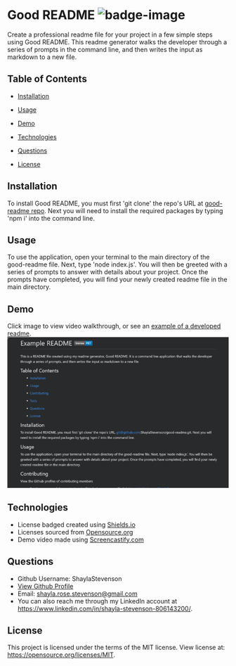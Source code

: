 # Good README ![badge-image](https://img.shields.io/static/v1?label=license&message=MIT&color=blue)  
Create a professional readme file for your project in a few simple steps using Good README. This readme generator walks the developer through a series of prompts in the command line, and then writes the input as markdown to a new file. 

## Table of Contents

  * [Installation](#Installation)

  * [Usage](#Usage)

  * [Demo](#Demo)

  * [Technologies](#Technologies)

  * [Questions](#Questions)

  * [License](#License)

  ## Installation
  To install Good README, you must first 'git clone' the repo's URL at [good-readme repo](git@github.com:ShaylaStevenson/good-readme.git). Next you will need to install the required packages by typing 'npm i' into the command line.

  ## Usage
  To use the application, open your terminal to the main directory of the good-readme file. Next, type 'node index.js'. You will then be greeted with a series of prompts to answer with details about your project. Once the prompts have completed, you will find your newly created readme file in the main directory. 

  ## Demo
  Click image to view video walkthrough, or see an [example of a developed readme](example-readme.md).
  [![Demo Image](assets/images/demo-image.png)](https://drive.google.com/file/d/14XmptldMx9oT_E3lBxuuuCxjrH0HZEy5/view "Demo Video")

  ## Technologies
  * License badged created using [Shields.io](https://shields.io/)
  * Licenses sourced from [Opensource.org](https://opensource.org/)
  * Demo video made using [Screencastify.com](https://www.screencastify.com/)

  ## Questions
  * Github Username: ShaylaStevenson
  * [View Github Profile](https://github.com/ShaylaStevenson)
  * Email: shayla.rose.stevenson@gmail.com
  * You can also reach me through my LinkedIn account at https://www.linkedin.com/in/shayla-stevenson-806143200/.

  ## License
  This project is licensed under the terms of the MIT license. View license at:
  https://opensource.org/licenses/MIT.
